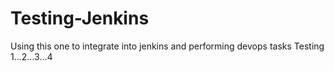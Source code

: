 # Testing-Jenkins
Using this one to integrate into jenkins and performing devops tasks
Testing 1...2...3...4
